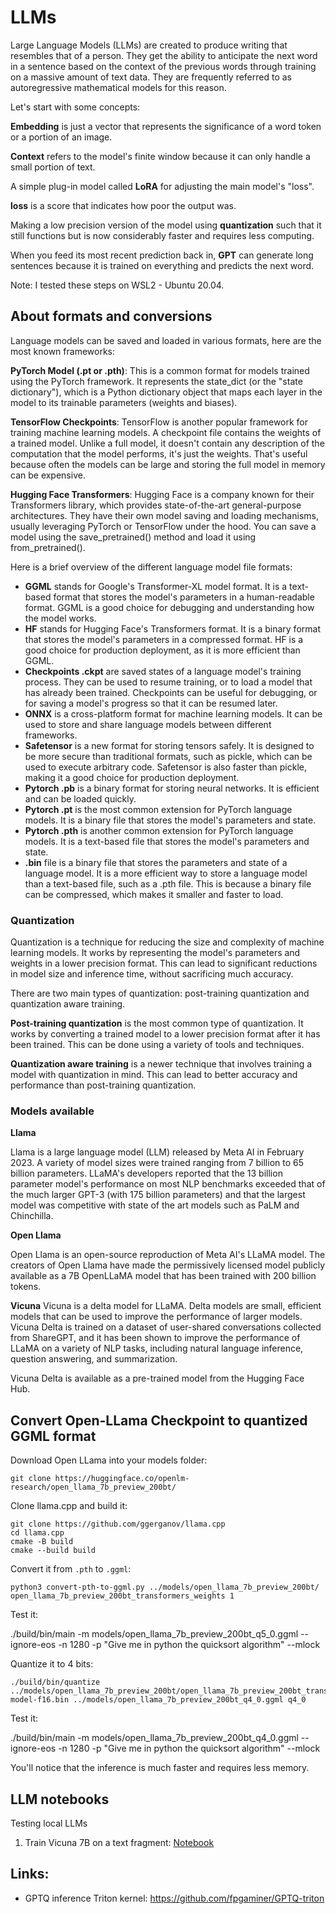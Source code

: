 # LLMs

Large Language Models (LLMs) are created to produce writing that resembles that of a person. They get the ability to anticipate the next word in a sentence based on the context of the previous words through training on a massive amount of text data. They are frequently referred to as autoregressive mathematical models for this reason.

Let's start with some concepts:

**Embedding** is just a vector that represents the significance of a word token or a portion of an image. 

**Context** refers to the model's finite window because it can only handle a small portion of text.

A simple plug-in model called **LoRA** for adjusting the main model's "loss".

**loss** is a score that indicates how poor the output was.

Making a low precision version of the model using **quantization** such that it still functions but is now considerably faster and requires less computing.

When you feed its most recent prediction back in, **GPT** can generate long sentences because it is trained on everything and predicts the next word.

Note: I tested these steps on WSL2 - Ubuntu 20.04.

## About formats and conversions

Language models can be saved and loaded in various formats, here are the most known frameworks:

**PyTorch Model (.pt or .pth)**: This is a common format for models trained using the PyTorch framework. It represents the state_dict (or the "state dictionary"), which is a Python dictionary object that maps each layer in the model to its trainable parameters (weights and biases).

**TensorFlow Checkpoints**: TensorFlow is another popular framework for training machine learning models. A checkpoint file contains the weights of a trained model. Unlike a full model, it doesn't contain any description of the computation that the model performs, it's just the weights. That's useful because often the models can be large and storing the full model in memory can be expensive.

**Hugging Face Transformers**: Hugging Face is a company known for their Transformers library, which provides state-of-the-art general-purpose architectures. They have their own model saving and loading mechanisms, usually leveraging PyTorch or TensorFlow under the hood. You can save a model using the save_pretrained() method and load it using from_pretrained().

Here is a brief overview of the different language model file formats:

* **GGML** stands for Google's Transformer-XL model format. It is a text-based format that stores the model's parameters in a human-readable format. GGML is a good choice for debugging and understanding how the model works.
* **HF** stands for Hugging Face's Transformers format. It is a binary format that stores the model's parameters in a compressed format. HF is a good choice for production deployment, as it is more efficient than GGML.
* **Checkpoints .ckpt** are saved states of a language model's training process. They can be used to resume training, or to load a model that has already been trained. Checkpoints can be useful for debugging, or for saving a model's progress so that it can be resumed later.
* **ONNX** is a cross-platform format for machine learning models. It can be used to store and share language models between different frameworks.
* **Safetensor** is a new format for storing tensors safely. It is designed to be more secure than traditional formats, such as pickle, which can be used to execute arbitrary code. Safetensor is also faster than pickle, making it a good choice for production deployment.
* **Pytorch .pb** is a binary format for storing neural networks. It is efficient and can be loaded quickly.
* **Pytorch .pt** is the most common extension for PyTorch language models. It is a binary file that stores the model's parameters and state.
* **Pytorch .pth** is another common extension for PyTorch language models. It is a text-based file that stores the model's parameters and state.
* **.bin** file is a binary file that stores the parameters and state of a language model. It is a more efficient way to store a language model than a text-based file, such as a .pth file. This is because a binary file can be compressed, which makes it smaller and faster to load.

### Quantization 

Quantization is a technique for reducing the size and complexity of machine learning models. It works by representing the model's parameters and weights in a lower precision format. This can lead to significant reductions in model size and inference time, without sacrificing much accuracy.

There are two main types of quantization: post-training quantization and quantization aware training.

**Post-training quantization** is the most common type of quantization. It works by converting a trained model to a lower precision format after it has been trained. This can be done using a variety of tools and techniques.

**Quantization aware training** is a newer technique that involves training a model with quantization in mind. This can lead to better accuracy and performance than post-training quantization.

### Models available

**Llama**

Llama is a large language model (LLM) released by Meta AI in February 2023. A variety of model sizes were trained ranging from 7 billion to 65 billion parameters. LLaMA's developers reported that the 13 billion parameter model's performance on most NLP benchmarks exceeded that of the much larger GPT-3 (with 175 billion parameters) and that the largest model was competitive with state of the art models such as PaLM and Chinchilla.

**Open Llama**

Open Llama is an open-source reproduction of Meta AI's LLaMA model. The creators of Open Llama have made the permissively licensed model publicly available as a 7B OpenLLaMA model that has been trained with 200 billion tokens.

**Vicuna**
Vicuna is a delta model for LLaMA. Delta models are small, efficient models that can be used to improve the performance of larger models. Vicuna Delta is trained on a dataset of user-shared conversations collected from ShareGPT, and it has been shown to improve the performance of LLaMA on a variety of NLP tasks, including natural language inference, question answering, and summarization.

Vicuna Delta is available as a pre-trained model from the Hugging Face Hub.

## Convert Open-LLama Checkpoint to quantized GGML format

Download Open LLama into your models folder:
```
git clone https://huggingface.co/openlm-research/open_llama_7b_preview_200bt/
```

Clone llama.cpp and build it:
```
git clone https://github.com/ggerganov/llama.cpp 
cd llama.cpp
cmake -B build 
cmake --build build
```

Convert it from ```.pth``` to ```.ggml```:

```
python3 convert-pth-to-ggml.py ../models/open_llama_7b_preview_200bt/ open_llama_7b_preview_200bt_transformers_weights 1
```

Test it:

./build/bin/main -m models/open_llama_7b_preview_200bt_q5_0.ggml --ignore-eos -n 1280 -p "Give me in python the quicksort algorithm" --mlock

Quantize it to 4 bits:

```
./build/bin/quantize ../models/open_llama_7b_preview_200bt/open_llama_7b_preview_200bt_transformers_weights/ggml-model-f16.bin ../models/open_llama_7b_preview_200bt_q4_0.ggml q4_0
```

Test it:

./build/bin/main -m models/open_llama_7b_preview_200bt_q4_0.ggml --ignore-eos -n 1280 -p "Give me in python the quicksort algorithm" --mlock

You'll notice that the inference is much faster and requires less memory.

## LLM notebooks
Testing local LLMs 

1. Train Vicuna 7B on a text fragment: [Notebook](https://github.com/danielsobrado/llm_notebooks/blob/main/Notebooks/Train%20Vicuna%207b.ipynb)

## Links:
* GPTQ inference Triton kernel: https://github.com/fpgaminer/GPTQ-triton
